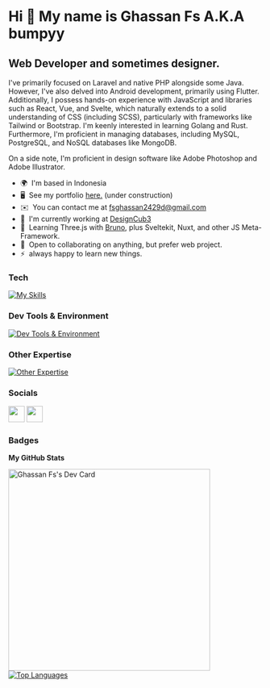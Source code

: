 Hi 👋 My name is Ghassan Fs A.K.A bumpyy
===========================

Web Developer and sometimes designer.
-------------------------------------

I've primarily focused on Laravel and native PHP alongside some Java. However, I've also delved into Android development, primarily using Flutter. Additionally, I possess hands-on experience with JavaScript and libraries such as React, Vue, and Svelte, which naturally extends to a solid understanding of CSS (including SCSS), particularly with frameworks like Tailwind or Bootstrap. I'm keenly interested in learning Golang and Rust. Furthermore, I'm proficient in managing databases, including MySQL, PostgreSQL, and NoSQL databases like MongoDB.

On a side note, I'm proficient in design software like Adobe Photoshop and Adobe Illustrator.

* 🌍  I'm based in Indonesia
* 🖥️  See my portfolio [here.](http://bumpyy.github.io/portfolio/) (under construction)
* ✉️  You can contact me at [fsghassan2429d@gmail.com](mailto:fsghassan2429d@gmail.com)
* 🚀  I'm currently working at [DesignCub3](https://designcub3.com/)
* 🧠  Learning Three.js with [Bruno](https://bruno-simon.com/), plus Sveltekit, Nuxt, and other JS Meta-Framework.
* 🤝  Open to collaborating on anything, but prefer web project.
* ⚡  always happy to learn new things.

### Tech

[![My Skills](https://skillicons.dev/icons?i=html,css,sass,bootstrap,tailwind,js,alpinejs,ts,jquery,astro,react,vue,nuxt,svelte,nodejs,express,py,php,laravel,java,dart,flutter,threejs,mysql,postgres,mongodb,bash,md,wordpress)](https://skillicons.dev)

### Dev Tools & Environment

[![Dev Tools & Environment](https://skillicons.dev/icons?i=git,idea,vscode,vite,firebase,supabase)](https://skillicons.dev)

### Other Expertise

[![Other Expertise](https://skillicons.dev/icons?i=ps,ai)](https://skillicons.dev)

### Socials

<p align="left">
<a href="https://www.github.com/bumpyy" target="_blank" rel="noreferrer"><img src="https://raw.githubusercontent.com/danielcranney/readme-generator/main/public/icons/socials/github.svg" width="32" height="32" /></a>
<a href="https://www.linkedin.com/in/ghassanfs" target="_blank" rel="noreferrer"><img src="https://raw.githubusercontent.com/danielcranney/readme-generator/main/public/icons/socials/linkedin.svg" width="32" height="32" /></a>
</p>

### Badges

<b>My GitHub Stats</b>
<div>
  
<p align="left">
<a href="https://app.daily.dev/bump"><img src="https://api.daily.dev/devcards/0ed862a4b826402d81c99a1326ce5e73.png?r=8xm" width="400" alt="Ghassan Fs's Dev Card"/></a>
<a href="https://github.com/bumpyy" align="left"><img src="https://github-readme-stats.vercel.app/api/top-langs/?username=bumpyy&langs_count=10&title_color=3382ed&text_color=ffffff&icon_color=3382ed&bg_color=1c1917&hide_border=true&locale=en&custom_title=Top%20%Languages&layout=compact" alt="Top Languages" /></a>
</p>

<p align="right">
</p>
</div>
